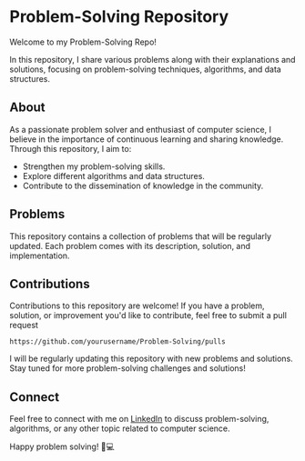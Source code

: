 # Problem-Solving Repository

Welcome to my Problem-Solving Repo!

In this repository, I share various problems along with their explanations and solutions, focusing on problem-solving techniques, algorithms, and data structures.

## About

As a passionate problem solver and enthusiast of computer science, I believe in the importance of continuous learning and sharing knowledge. Through this repository, I aim to:

- Strengthen my problem-solving skills.
- Explore different algorithms and data structures.
- Contribute to the dissemination of knowledge in the community.

## Problems

This repository contains a collection of problems that will be regularly updated. Each problem comes with its description, solution, and implementation.
<!-- Add more problems as needed -->

## Contributions


Contributions to this repository are welcome! If you have a problem, solution, or improvement you'd like to contribute, feel free to submit a pull request 
```
https://github.com/yourusername/Problem-Solving/pulls
```



I will be regularly updating this repository with new problems and solutions. Stay tuned for more problem-solving challenges and solutions!

## Connect

Feel free to connect with me on [LinkedIn](www.linkedin.com/in/ahmed-hesham-268888270) to discuss problem-solving, algorithms, or any other topic related to computer science.

Happy problem solving! 🧠💻
